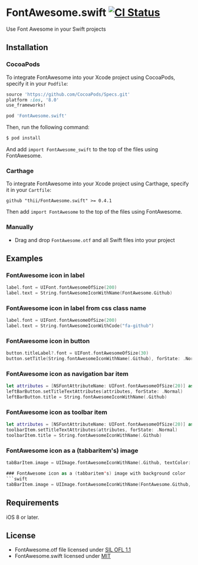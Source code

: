 # FontAwesome.swift [![CI Status](http://img.shields.io/travis/thii/FontAwesome.swift.svg?style=flat)](https://travis-ci.org/thii/FontAwesome.swift)

Use Font Awesome in your Swift projects

## Installation

### CocoaPods

To integrate FontAwesome into your Xcode project using CocoaPods, specify it in your `Podfile`:

```ruby
source 'https://github.com/CocoaPods/Specs.git'
platform :ios, '8.0'
use_frameworks!

pod 'FontAwesome.swift'
```

Then, run the following command:

```bash
$ pod install
```

And add `import FontAwesome_swift` to the top of the files using FontAwesome.

### Carthage

To integrate FontAwesome into your Xcode project using Carthage, specify it in your `Cartfile`:

```ogdl
github "thii/FontAwesome.swift" >= 0.4.1
```

Then add `import FontAwesome` to the top of the files using FontAwesome.

### Manually
- Drag and drop `FontAwesome.otf` and all Swift files into your project

## Examples

### FontAwesome icon in label
```swift
label.font = UIFont.fontAwesomeOfSize(200)
label.text = String.fontAwesomeIconWithName(FontAwesome.Github)
```

### FontAwesome icon in label from css class name
```swift
label.font = UIFont.fontAwesomeOfSize(200)
label.text = String.fontAwesomeIconWithCode("fa-github")
```


### FontAwesome icon in button
```swift
button.titleLabel?.font = UIFont.fontAwesomeOfSize(30)
button.setTitle(String.fontAwesomeIconWithName(.Github), forState: .Normal)
```

### FontAwesome icon as navigation bar item
```swift
let attributes = [NSFontAttributeName: UIFont.fontAwesomeOfSize(20)] as Dictionary!
leftBarButton.setTitleTextAttributes(attributes, forState: .Normal)
leftBarButton.title = String.fontAwesomeIconWithName(.Github)
```

### FontAwesome icon as toolbar item
```swift
let attributes = [NSFontAttributeName: UIFont.fontAwesomeOfSize(20)] as Dictionary!
toolbarItem.setTitleTextAttributes(attributes, forState: .Normal)
toolbarItem.title = String.fontAwesomeIconWithName(.Github)
```

### FontAwesome icon as a (tabbaritem's) image
```swift
tabBarItem.image = UIImage.fontAwesomeIconWithName(.Github, textColor: UIColor.blackColor(), size: CGSizeMake(30, 30))

### FontAwesome icon as a (tabbaritem's) image with background color
```swift
tabBarItem.image = UIImage.fontAwesomeIconWithName(FontAwesome.Github, textColor: UIColor.blueColor(), size: CGSizeMake(4000, 4000), backgroundColor: UIColor.redColor())
```

## Requirements

iOS 8 or later.

## License
- FontAwesome.otf file licensed under [SIL OFL 1.1](http://scripts.sil.org/OFL)
- FontAwesome.swift licensed under [MIT](http://thi.mit-license.org/)
